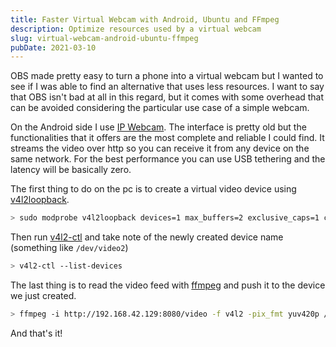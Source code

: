 ```yaml
---
title: Faster Virtual Webcam with Android, Ubuntu and FFmpeg
description: Optimize resources used by a virtual webcam
slug: virtual-webcam-android-ubuntu-ffmpeg
pubDate: 2021-03-10
---
```


OBS made pretty easy to turn a phone into a virtual webcam but I wanted to see if I was able to find an alternative that uses less resources. I want to say that OBS isn't bad at all in this regard, but it comes with some overhead that can be avoided considering the particular use case of a simple webcam.

On the Android side I use [IP Webcam](https://play.google.com/store/apps/details?id=com.pas.webcam&hl=en_US&gl=US). The interface is pretty old but the functionalities that it offers are the most complete and reliable I could find.
It streams the video over http so you can receive it from any device on the same network. For the best performance you can use USB tethering and the latency will be basically zero.

The first thing to do on the pc is to create a virtual video device using [v4l2loopback](https://github.com/umlaeute/v4l2loopback).

```bash
> sudo modprobe v4l2loopback devices=1 max_buffers=2 exclusive_caps=1 card_label="Virtual Webcam"
```

Then run [v4l2-ctl](http://manpages.ubuntu.com/manpages/focal/man1/v4l2-ctl.1.html) and take note of the newly created device name (something like `/dev/video2`)

```bash
> v4l2-ctl --list-devices
```

The last thing is to read the video feed with [ffmpeg](https://ffmpeg.org/) and push it to the device we just created.

```bash
> ffmpeg -i http://192.168.42.129:8080/video -f v4l2 -pix_fmt yuv420p /dev/video2
```

And that's it!
